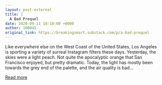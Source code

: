 ```yaml
---
layout: post-external
title: |
  A Bad Prequel
date: 2020-09-11 18:10:00 +0000
author: 100041
original_link: https://breakingsmart.substack.com/p/a-bad-prequel
---
```


Like everywhere else on the West Coast of the United States, Los Angeles is sporting a variety of surreal Instagram filters these days. Yesterday, the skies were a light peach. Not quite the apocalyptic orange that San Francisco enjoyed, but pretty dramatic. Today, the light has mostly been towards the grey end of the palette, and the air quality is bad…

[Read more](https://breakingsmart.substack.com/p/a-bad-prequel)
